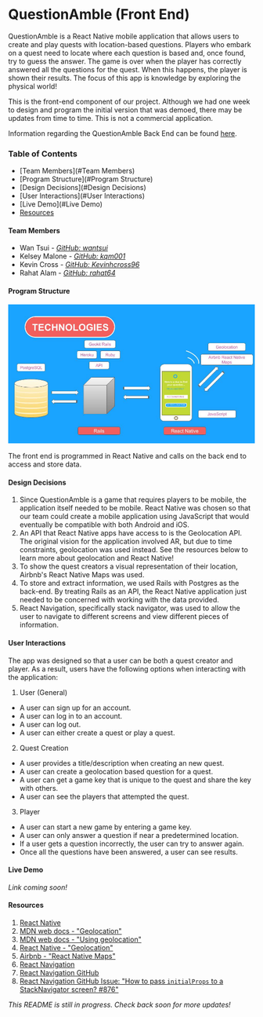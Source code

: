 # QuestionAmble (Front End)

QuestionAmble is a React Native mobile application that allows users to create and play quests with location-based questions. Players who embark on a quest need to locate where each question is based and, once found, try to guess the answer. The game is over when the player has correctly answered all the questions for the quest. When this happens, the player is shown their results. The focus of this app is knowledge by exploring the physical world!

This is the front-end component of our project. Although we had one week to design and program the initial version that was demoed, there may be updates from time to time. This is not a commercial application.

Information regarding the QuestionAmble Back End can be found [here](https://github.com/nyc-rock-doves-2017/QuestionAmble-BE).

### Table of Contents
- [Team Members](#Team Members)
- [Program Structure](#Program Structure)
- [Design Decisions](#Design Decisions)
- [User Interactions](#User Interactions)
- [Live Demo](#Live Demo)
- [Resources](#Resources)

#### Team Members
* Wan Tsui - *[GitHub: wantsui](https://github.com/wantsui)*
* Kelsey Malone - *[GitHub: kqm001](https://github.com/kqm001)*
* Kevin Cross - *[GitHub: Kevinhcross96](https://github.com/Kevinhcross96)*
* Rahat Alam - *[GitHub: rahat64](https://github.com/rahat64)*

#### Program Structure
![tech_used](QuestionAmble_tech_used.jpg)

The front end is programmed in React Native and calls on the back end to access and store data.

#### Design Decisions
1. Since QuestionAmble is a game that requires players to be mobile, the application itself needed to be mobile. React Native was chosen so that our team could create a mobile application using JavaScript that would eventually be compatible with both Android and iOS.
2. An API that React Native apps have access to is the Geolocation API. The original vision for the application involved AR, but due to time constraints, geolocation was used instead. See the resources below to learn more about geolocation and React Native!
3. To show the quest creators a visual representation of their location, Airbnb's React Native Maps was used.
4. To store and extract information, we used Rails with Postgres as the back-end. By treating Rails as an API, the React Native application just needed to be concerned with working with the data provided.
5. React Navigation, specifically stack navigator, was used to allow the user to navigate to different screens and view different pieces of information.


#### User Interactions
The app was designed so that a user can be both a quest creator and player. As a result, users have the following options when interacting with the application:
1. User (General)
  - A user can sign up for an account.
  - A user can log in to an account.
  - A user can log out.
  - A user can either create a quest or play a quest.
2. Quest Creation
  - A user provides a title/description when creating an new quest.
  - A user can create a geolocation based question for a quest.
  - A user can get a game key that is unique to the quest and share the key with others.
  - A user can see the players that attempted the quest.
3. Player
  - A user can start a new game by entering a game key.
  - A user can only answer a question if near a predetermined location.
  - If a user gets a question incorrectly, the user can try to answer again.
  - Once all the questions have been answered, a user can see results.

#### Live Demo

*Link coming soon!*

#### Resources
1. [React Native](https://facebook.github.io/react-native/)
2. [MDN web docs - "Geolocation"](https://developer.mozilla.org/en-US/docs/Web/API/Geolocation)
3. [MDN web docs - "Using geolocation"](https://developer.mozilla.org/en-US/docs/Web/API/Geolocation/Using_geolocation)
4. [React Native - "Geolocation"](https://facebook.github.io/react-native/docs/geolocation.html)
5. [Airbnb - "React Native Maps"](https://github.com/airbnb/react-native-maps)
6. [React Navigation](https://reactnavigation.org/)
7. [React Navigation GitHub](https://github.com/react-community/react-navigation)
8. [React Navigation GitHub Issue: "How to pass `initialProps` to a StackNavigator screen? #876"](https://github.com/react-community/react-navigation/issues/876)


*This README is still in progress. Check back soon for more updates!*
